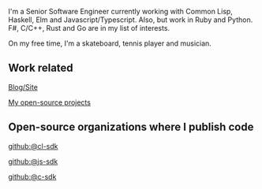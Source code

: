 I'm a Senior Software Engineer currently working with Common Lisp, Haskell, 
Elm and Javascript/Typescript. Also, but work in Ruby and Python. 
F#, C/C++, Rust and Go are in my list of interests.

On my free time, I'm a skateboard, tennis player and musician.

## Work related

[Blog/Site](https://diasbruno.github.io)

[My open-source projects](https://diasbruno.github.io/opensource)

## Open-source organizations where I publish code

[github:@cl-sdk](https://github.com/cl-sdk)

[github:@js-sdk](https://github.com/js-sdk)

[github:@c-sdk](https://github.com/c-sdk)
